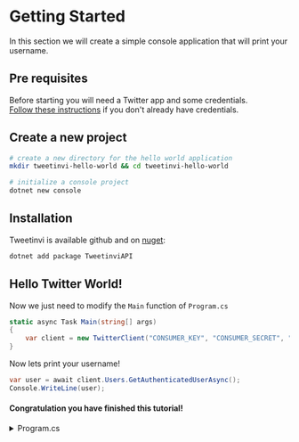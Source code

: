 # Getting Started

In this section we will create a simple console application that will print your username.

## Pre requisites

Before starting you will need a Twitter app and some credentials.\
[Follow these instructions](./my-first-credentials) if you don't already have credentials.

## Create a new project

``` sh
# create a new directory for the hello world application
mkdir tweetinvi-hello-world && cd tweetinvi-hello-world

# initialize a console project
dotnet new console
```


## Installation

Tweetinvi is available github and on [nuget](https://www.nuget.org/packages/TweetinviAPI/):

``` sh
dotnet add package TweetinviAPI
```

## Hello Twitter World!

Now we just need to modify the `Main` function of `Program.cs`

``` c#
static async Task Main(string[] args)
{
    var client = new TwitterClient("CONSUMER_KEY", "CONSUMER_SECRET", "ACCESS_TOKEN", "ACCESS_TOKEN_SECRET");
}
```

Now lets print your username!

``` c#
var user = await client.Users.GetAuthenticatedUserAsync();
Console.WriteLine(user);
```

#### Congratulation you have finished this tutorial!

<details>
<summary>Program.cs</summary>

``` c#
using System;
using System.Threading.Tasks;

// You need to add the tweetinvi namespace
using Tweetinvi;

namespace tweetinvi_hello_world
{
    class Program
    {
        static async Task Main(string[] args)
        {
            // we create a client with your user's credentials
            var client = new TwitterClient("CONSUMER_KEY", "CONSUMER_SECRET", "ACCESS_TOKEN", "ACCESS_TOKEN_SECRET");

            // request the user's information from Twitter API
            var user = await client.Users.GetAuthenticatedUserAsync();

            Console.WriteLine("Hello " + user);
        }
    }
}
```

</details>